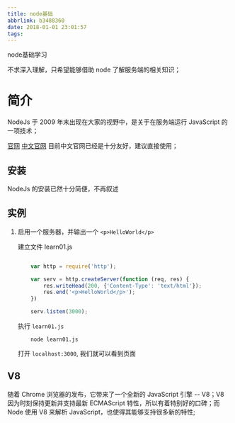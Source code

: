 ```yaml
---
title: node基础
abbrlink: b3488360
date: 2018-01-01 23:01:57
tags:
---
```


node基础学习

<!-- more -->

不求深入理解，只希望能够借助 node 了解服务端的相关知识；

# 简介

NodeJs 于 2009 年末出现在大家的视野中，是关于在服务端运行 JavaScript 的一项技术；

[官网](https://nodejs.org)
[中文官网](https://nodejs.org/zh-cn/) 目前中文官网已经是十分友好，建议直接使用；

## 安装

NodeJs 的安装已然十分简便，不再叙述

## 实例

1. 启用一个服务器，并输出一个 `<p>HelloWorld</p>`

    建立文件 learn01.js

    ```js learn01

        var http = require('http');

        var serv = http.createServer(function (req, res) {
            res.writeHead(200, {'Content-Type': 'text/html'});
            res.end('<p>HelloWorld</p>');
        })

        serv.listen(3000);    
    ```

    执行 `learn01.js`

    ```base
        node learn01.js    
    ```

    打开 `localhost:3000`, 我们就可以看到页面

## V8

随着 Chrome 浏览器的发布，它带来了一个全新的 JavaScript 引擎 -- V8；V8 因为时刻保持更新并支持最新 ECMAScript 特性，所以有着特别好的口碑；而 Node 使用 V8 来解析 JavaScript，也使得其能够支持很多新的特性;